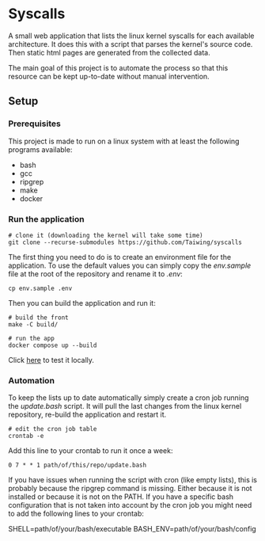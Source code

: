 # Syscalls

A small web application that lists the linux kernel syscalls for each available
architecture. It does this with a script that parses the kernel's source code.
Then static html pages are generated from the collected data.

The main goal of this project is to automate the process so that this resource
can be kept up-to-date without manual intervention.

## Setup

### Prerequisites

This project is made to run on a linux system with at least the following
programs available:

- bash
- gcc
- ripgrep
- make
- docker

### Run the application

```shell
# clone it (downloading the kernel will take some time)
git clone --recurse-submodules https://github.com/Taiwing/syscalls
```

The first thing you need to do is to create an environment file for the
application. To use the default values you can simply copy the _env.sample_ file
at the root of the repository and rename it to _.env_:

```shell
cp env.sample .env
```

Then you can build the application and run it:

```shell
# build the front
make -C build/

# run the app
docker compose up --build
```

Click [here](http://localhost:8080) to test it locally.

### Automation

To keep the lists up to date automatically simply create a cron job running the
_update.bash_ script. It will pull the last changes from the linux kernel
repository, re-build the application and restart it.

```shell
# edit the cron job table
crontab -e
```

Add this line to your crontab to run it once a week:

```cron
0 7 * * 1 path/of/this/repo/update.bash
```

If you have issues when running the script with cron (like empty lists), this is
probably because the ripgrep command is missing. Either because it is not
installed or because it is not on the PATH. If you have a specific bash
configuration that is not taken into account by the cron job you might need to
add the following lines to your crontab:

SHELL=path/of/your/bash/executable
BASH\_ENV=path/of/your/bash/config
